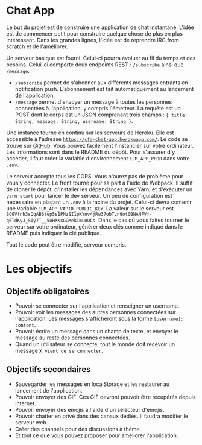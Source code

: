 # Chat App

Le but du projet est de construire une application de chat instantané. L'idée est de commencer petit pour construire quelque chose de plus en plus intéressant. Dans les grandes lignes, l'idée est de reprendre IRC from scratch et de l'améliorer.

Un serveur basique est fourni. Celui-ci pourra évoluer au fil du temps et des besoins. Celui-ci comporte deux endpoints REST : `/subscribe` ainsi que `/message`.

- `/subscribe` permet de s'abonner aux différents messages entrants en notification push. L'abonnement est fait automatiquement au lancement de l'application.
- `/message` permet d'envoyer un message à toutes les personnes connectées à l'application, y compris l'émetteur. La requête est un POST dont le corps est un JSON comprenant trois champs : `{ title: String, message: String, username: String }`.

Une instance tourne en continu sur les serveurs de Heroku. Elle est accessible à l'adresse [`https://cfa-chat-app.herokuapp.com/`](https://cfa-chat-app.herokuapp.com/). Le code se trouve sur [GitHub](https://github.com/ghivert/chat-app). Vous pouvez facilement l'instancier sur votre
ordinateur. Les informations sont dans le README du dépôt. Pour s'assurer d'y accéder, il faut créer la variable d'environnement `ELM_APP_PROD` dans votre `.env`.

Le serveur accepte tous les CORS. Vous n'aurez pas de problème pour vous y connecter. Le front tourne pour sa part à l'aide de Webpack. Il suffit de cloner le dépôt, d'installer les dépendances avec Yarn, et d'exécuter un `yarn start` pour lancer le dev serveur. Un peu de configuration est nécessaire en plaçant un `.env` à la racine du projet. Celui-ci devra contenir une variable `ELM_APP_VAPID_PUBLIC_KEY`. La valeur sur le serveur est `BCGVfnh3sQqAB6tep5s1PNzSI1pKYnv4jRw37obTLn9ot0BNANFVf-q6TdKyJ_SIy7T__5uHXKxGQMekImLOUCs`. Dans le cas où vous faites tourner le serveur sur votre ordinateur, générer deux clés comme indiqué dans le README puis indiquer la clé publique.

Tout le code peut être modifié, serveur compris.

# Les objectifs

## Objectifs obligatoires

- Pouvoir se connecter sur l'application et renseigner un username.
- Pouvoir voir les messages des autres personnes connectées sur l'application. Les messages s'afficheront sous la forme `[username]: content`.
- Pouvoir écrire un message dans un champ de texte, et envoyer le message au reste des personnes connectées.
- Quand un utilisateur se connecte, tout le monde doit recevoir un message `X vient de se connecter`.

## Objectifs secondaires

- Sauvegarder les messages en localStorage et les restaurer au lancement de l'application.
- Pouvoir envoyer des GIF. Ces GIF devront pouvoir être récupérés depuis internet.
- Pouvoir envoyer des emojis à l'aide d'un sélécteur d'emojis.
- Pouvoir chatter en privé dans des canaux dédiés. Il faudra modifier le serveur web.
- Créer des channels pour des discussions à thème.
- Et tout ce que vous pouvez proposer pour améliorer l'application.
